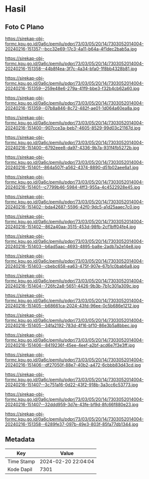 # Hasil

## Foto C Plano

https://sirekap-obj-formc.kpu.go.id/0a6c/pemilu/pdpr/73/03/05/20/14/7303052014004-20240216-151357--bcc32e69-17c3-4a11-b64a-4f1dec2bab5a.jpg

https://sirekap-obj-formc.kpu.go.id/0a6c/pemilu/pdpr/73/03/05/20/14/7303052014004-20240216-151358--44b8f4ea-3f7c-4a34-bfa0-1f8bb4328b81.jpg

https://sirekap-obj-formc.kpu.go.id/0a6c/pemilu/pdpr/73/03/05/20/14/7303052014004-20240216-151359--259e48e6-279a-41f9-bbe3-f32b4cb62a60.jpg

https://sirekap-obj-formc.kpu.go.id/0a6c/pemilu/pdpr/73/03/05/20/14/7303052014004-20240216-151359--07b8a846-8c72-482f-ae01-1d064a60ea8a.jpg

https://sirekap-obj-formc.kpu.go.id/0a6c/pemilu/pdpr/73/03/05/20/14/7303052014004-20240216-151400--907cce3a-beb7-4605-8529-99d03c21167d.jpg

https://sirekap-obj-formc.kpu.go.id/0a6c/pemilu/pdpr/73/03/05/20/14/7303052014004-20240216-151400--6792eee8-da97-4336-9b7a-931f4fb5272b.jpg

https://sirekap-obj-formc.kpu.go.id/0a6c/pemilu/pdpr/73/03/05/20/14/7303052014004-20240216-151401--864a507f-a562-4374-8890-d51b02aee6a1.jpg

https://sirekap-obj-formc.kpu.go.id/0a6c/pemilu/pdpr/73/03/05/20/14/7303052014004-20240216-151401--c7799b46-5984-4ff3-955a-4c4522928e45.jpg

https://sirekap-obj-formc.kpu.go.id/0a6c/pemilu/pdpr/73/03/05/20/14/7303052014004-20240216-151402--bda42687-5596-42f0-9dc5-a1d25aaec7c0.jpg

https://sirekap-obj-formc.kpu.go.id/0a6c/pemilu/pdpr/73/03/05/20/14/7303052014004-20240216-151402--862a40aa-3515-453d-98fb-2cf1bff04fe4.jpg

https://sirekap-obj-formc.kpu.go.id/0a6c/pemilu/pdpr/73/03/05/20/14/7303052014004-20240216-151403--b6ad5aac-4693-4895-ba8e-2adb7a2e14e8.jpg

https://sirekap-obj-formc.kpu.go.id/0a6c/pemilu/pdpr/73/03/05/20/14/7303052014004-20240216-151403--cbebc658-ea63-475f-907e-67b1c0bab6a8.jpg

https://sirekap-obj-formc.kpu.go.id/0a6c/pemilu/pdpr/73/03/05/20/14/7303052014004-20240216-151404--726fc2a8-5651-4426-9b3b-7b1c301a309c.jpg

https://sirekap-obj-formc.kpu.go.id/0a6c/pemilu/pdpr/73/03/05/20/14/7303052014004-20240216-151405--b68661ca-2024-43fd-96ee-0c5b686e1212.jpg

https://sirekap-obj-formc.kpu.go.id/0a6c/pemilu/pdpr/73/03/05/20/14/7303052014004-20240216-151405--34fa2192-783d-4f16-bf10-86e3b5a8bbec.jpg

https://sirekap-obj-formc.kpu.go.id/0a6c/pemilu/pdpr/73/03/05/20/14/7303052014004-20240216-151406--8419236f-45ee-4eef-a2bf-acd6e7f3e3ff.jpg

https://sirekap-obj-formc.kpu.go.id/0a6c/pemilu/pdpr/73/03/05/20/14/7303052014004-20240216-151406--df27050f-88e7-40b2-a472-6cbbb83d43cd.jpg

https://sirekap-obj-formc.kpu.go.id/0a6c/pemilu/pdpr/73/03/05/20/14/7303052014004-20240216-151407--3c751a16-0d22-43f2-918b-3a3cc6c53773.jpg

https://sirekap-obj-formc.kpu.go.id/0a6c/pemilu/pdpr/73/03/05/20/14/7303052014004-20240216-151407--32ddd959-3d7e-43fe-bf9d-8fc66f880e23.jpg

https://sirekap-obj-formc.kpu.go.id/0a6c/pemilu/pdpr/73/03/05/20/14/7303052014004-20240216-151358--6289fe37-097b-49e3-803f-85fa77db1344.jpg


## Metadata

| Key        | Value               |
| ---------- | ------------------- |
| Time Stamp | 2024-02-20 22:04:04 |
| Kode Dapil | 7301                |



